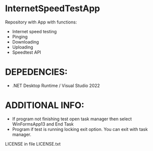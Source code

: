 # InternetSpeedTestApp
Repository with App with functions:
 - Internet speed testing
 - Pinging
 - Downloading
 - Uploading
 - Speedtest API

# DEPEDENCIES:
 - .NET Desktop Runtime / Visual Studio 2022

# ADDITIONAL INFO:
 - If program not finishing test open task manager then select WinFormsApp13 and End Task
 - Program if test is running locking exit option. You can exit with task manager.


LICENSE in file LICENSE.txt
